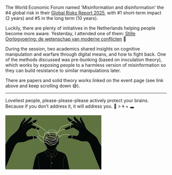 <!--
.. title: Stille Oorlogvoering
.. slug: stille-oorlogvoering
.. date: 2025-05-21
.. tags: cyber-warfare, attendance-report
.. type: text
.. description: Report of attendance
-->

The World Economic Forum named 'Misinformation and disinformation' the #4 
global risk in their [Global Risks Report 2025](https://www.weforum.org/publications/global-risks-report-2025/digest/), with #1 short-term impact (2 years) and #5 in the long term (10 years).

Luckily, there are plenty of initiatives in the Netherlands helping people become more aware. Yesterday, 
I attended one of them: [Stille Oorlogvoering: de wetenschap van moderne conflicten](https://www.sciencecafenijmegen.nl/terugblik/2025may19/) 🔗

<!-- TEASER_END -->

During the session, two academics shared insights on cognitive manipulation and warfare through digital means, 
and how to fight back. One of the methods discussed was pre-bunking (based on inoculation theory), which works by exposing people 
to a harmless version of misinformation so they can build resistance to similar manipulations later.

There are papers and solid theory works linked on the event page (see link above and keep scrolling down 😅).

___

Loveliest people, please-please-please actively protect your brains. Because if you don’t address it, it will address you. 🧠 > 🌀 + 🕳️

<img src="/images/posts/2025/stille-oorlog.jpg "  width="300"/>